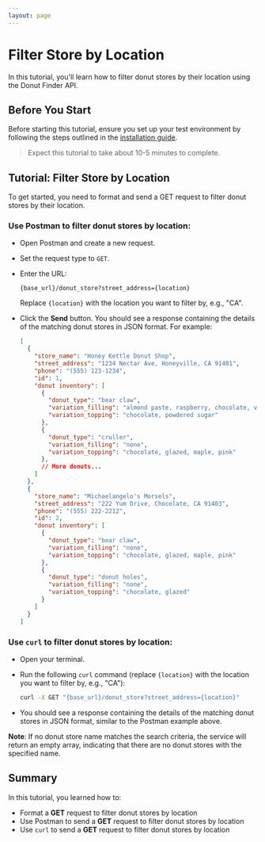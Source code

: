 ```yaml
---
layout: page
---
```


# Filter Store by Location

In this tutorial, you'll learn how to filter donut stores by their location using the Donut Finder API.

## Before You Start 

Before starting this tutorial, ensure you set up your test environment by following the steps outlined in the [installation guide](../../Quickstart/installation.md).

> Expect this tutorial to take about 10-5 minutes to complete.

## Tutorial: Filter Store by Location

To get started, you need to format and send a GET request to filter donut stores by their location.

### Use Postman to filter donut stores by location:

  - Open Postman and create a new request.

  - Set the request type to `GET`.

  - Enter the URL: 
      ```
      {base_url}/donut_store?street_address={location}
      ```
    Replace `{location}` with the location you want to filter by, e.g., "CA".

  - Click the **Send** button. You should see a response containing the details of the matching donut stores in JSON format. For example:

      ```json
      [
        {
          "store_name": "Honey Kettle Donut Shop",
          "street_address": "1234 Nectar Ave, Honeyville, CA 91401",
          "phone": "(555) 123-1234",
          "id": 1,
          "donut inventory": [
            {
              "donut_type": "bear claw",
              "variation_filling": "almond paste, raspberry, chocolate, vanilla cream",
              "variation_topping": "chocolate, powdered sugar"
            },
            {
              "donut_type": "cruller",
              "variation_filling": "none",
              "variation_topping": "chocolate, glazed, maple, pink"
            },
            // More donuts...
          ]
        },
        {
          "store_name": "Michaelangelo's Morsels",
          "street_address": "222 Yum Drive, Chocolate, CA 91403",
          "phone": "(555) 222-2212",
          "id": 2,
          "donut inventory": [
            {
              "donut_type": "bear claw",
              "variation_filling": "none",
              "variation_topping": "chocolate, glazed, maple, pink"
            },
            {
              "donut_type": "donut holes",
              "variation_filling": "none",
              "variation_topping": "chocolate, glazed"
            }
          ]
        }
      ]
      ```

### Use `curl` to filter donut stores by location:

  - Open your terminal.

  - Run the following `curl` command (replace `{location}` with the location you want to filter by, e.g., "CA"):

      ```bash
      curl -X GET "{base_url}/donut_store?street_address={location}"
      ```

  - You should see a response containing the details of the matching donut stores in JSON format, similar to the Postman example above.

**Note**: If no donut store name matches the search criteria, the service will return an empty array, indicating that there are no donut stores with the specified name.

## Summary

In this tutorial, you learned how to:

* Format a **GET** request to filter donut stores by location
* Use Postman to send a **GET** request to filter donut stores by location
* Use `curl` to send a **GET** request to filter donut stores by location